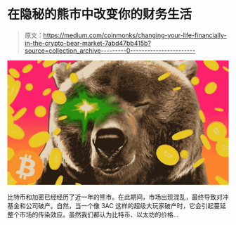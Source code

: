 # 在隐秘的熊市中改变你的财务生活

> 原文：<https://medium.com/coinmonks/changing-your-life-financially-in-the-crypto-bear-market-7abd47bb415b?source=collection_archive---------0----------------------->

![](img/f4f6f7e814d27e391456a1e8787e54a8.png)

比特币和加密已经经历了近一年的熊市。在此期间，市场出现混乱，最终导致对冲基金和公司破产。自然，当一个像 3AC 这样的超级大玩家破产时，它会引起蔓延整个市场的传染效应。虽然我们都认为比特币、以太坊的价格…